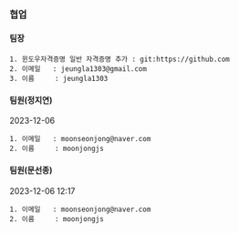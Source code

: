 ### 협업

#### 팀장
``````
1. 윈도우자격증명 일반 자격증명 추가 : git:https://github.com
2. 이메일   : jeungla1303@gmail.com
3. 이름     : jeungla1303
``````

#### 팀원(정지연)
2023-12-06
``````
1. 이메일   : moonseonjong@naver.com
2. 이름     : moonjongjs
``````

#### 팀원(문선종)
2023-12-06 12:17
``````
1. 이메일   : moonseonjong@naver.com
2. 이름     : moonjongjs
``````
